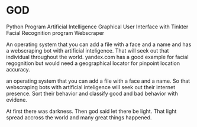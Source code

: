 # GOD
Python Program
Artificial Intelligence
Graphical User Interface with Tinkter
Facial Recognition program
Webscraper

An operating system that you can add a file with a face and a name and has a webscraping bot with artificial inteligence. That will seek out that individual throughout the world. yandex.com has a good example for facial regognition but would need a geographical locator for pinpoint location accuracy.

an operating system that you can add a file with a face and a name. So that webscraping bots with artificial inteligence will seek out their internet presence. Sort their behavior and classify good and bad behavior with evidene.



At first there was darkness. Then god said let there be light. That light spread accross the world and many great things happened. 
